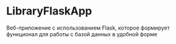 <h1>LibraryFlaskApp</h1>
Веб-приложение с использованием Flask, которое формирует функционал для работы с базой данных в удобной форме
